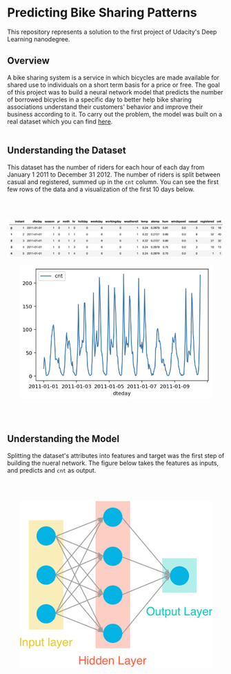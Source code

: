 # Predicting Bike Sharing Patterns

This repository represents a solution to the first project of Udacity's Deep Learning nanodegree.


## Overview

A bike sharing system is a service in which bicycles are made available for shared use to individuals on a
short term basis for a price or free. The goal of this project was to build a neural network model that predicts the number
of borrowed bicycles in a specific day to better help bike sharing associations understand their customers' behavior and improve
their business according to it. To carry out the problem, the model was built on a real dataset which you
can find [here](https://archive.ics.uci.edu/ml/datasets/Bike+Sharing+Dataset).
<br/><br/>

## Understanding the Dataset

This dataset has the number of riders for each hour of each day from January 1 2011 to December 31 2012. The number
of riders is split between casual and registered, summed up in the `cnt` column. You can see the first few rows
of the data and a visualization of the first 10 days below.

<br/><br/>
<p align="center">
<img src="Images/dataset.png" alt="dataset image" width="800" />
</p>


<p align="center">
<img src="Images/10days.png" alt="10 days visualization" width="450" />
</p>
<br/><br/>

## Understanding the Model
Splitting the dataset's attributes into features and target was the first step of building the nueral network. The figure below takes the features as inputs, and predicts and `cnt` as output.

<br/><br/>

<p align="center">
<img src="Images/neural_network.png" alt="nueral network" width="450" />
</p>
